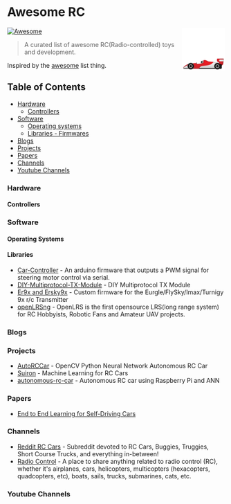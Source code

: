 # Awesome RC

<img src="racing-car_1f3ce.png" align="right" width="100">

[![Awesome](https://cdn.rawgit.com/sindresorhus/awesome/d7305f38d29fed78fa85652e3a63e154dd8e8829/media/badge.svg)](https://github.com/sindresorhus/awesome)

> A curated list of awesome RC(Radio-controlled) toys and development.

Inspired by the [awesome](https://github.com/sindresorhus/awesome) list thing.

## Table of Contents
- [Hardware](#hardware)
  - [Controllers](#controllers)
- [Software](#software)
  - [Operating systems](#operating-systems)
  - [Libraries - Firmwares](#libraries)
- [Blogs](#blogs)
- [Projects](#projects)
- [Papers](#papers)
- [Channels](#channels)
- [Youtube Channels](#youtube-channels)

### Hardware

#### Controllers


### Software

#### Operating Systems

#### Libraries
- [Car-Controller](https://github.com/jabelone/car-controller) - An arduino firmware that outputs a PWM signal for steering motor control via serial.
- [DIY-Multiprotocol-TX-Module](https://github.com/pascallanger/DIY-Multiprotocol-TX-Module) - DIY Multiprotocol TX Module
- [Er9x and Ersky9x](http://www.er9x.com/) - Custom firmware for the Eurgle/FlySky/Imax/Turnigy 9x r/c Transmitter
- [openLRSng](https://openlrsng.org/) - OpenLRS is the first opensource LRS(long range system) for RC Hobbyists, Robotic Fans and Amateur UAV projects.


### Blogs


### Projects
 - [AutoRCCar](https://github.com/hamuchiwa/AutoRCCar) - OpenCV Python Neural Network Autonomous RC Car
 - [Suiron](https://github.com/kendricktan/suiron) - Machine Learning for RC Cars
 - [autonomous-rc-car](https://github.com/multunus/autonomous-rc-car) - Autonomous RC car using Raspberry Pi and ANN
 

### Papers
 - [End to End Learning for Self-Driving Cars](https://arxiv.org/pdf/1604.07316v1.pdf)
 

### Channels
 - [Reddit RC Cars](https://www.reddit.com/r/rccars/) - Subreddit devoted to RC Cars, Buggies, Truggies, Short Course Trucks, and everything in-between!
 - [Radio Control](https://www.reddit.com/r/radiocontrol/) - A place to share anything related to radio control (RC), whether it's airplanes, cars, helicopters, multicopters (hexacopters, quadcopters, etc), boats, sails, trucks, submarines, cats, etc.


### Youtube Channels
